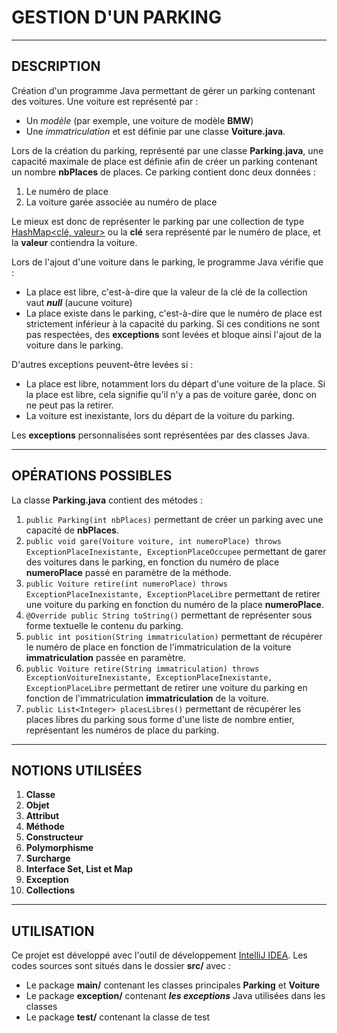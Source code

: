 # GESTION D'UN PARKING

-----------------------------------------------------------------------

## DESCRIPTION

Création d'un programme Java permettant de gérer un parking contenant des voitures. Une voiture est représenté par :
* Un _modèle_ (par exemple, une voiture de modèle **BMW**)
* Une _immatriculation_
et est définie par une classe **Voiture.java**.

Lors de la création du parking, représenté par une classe **Parking.java**, une capacité maximale de place est définie afin de créer un parking contenant un nombre **nbPlaces** de places.
Ce parking contient donc deux données :
1. Le numéro de place
2. La voiture garée associée au numéro de place

Le mieux est donc de représenter le parking par une collection de type [HashMap<clé, valeur>](https://openclassrooms.com/courses/java-et-les-collections/l-interface-map-k-v) ou la **clé** sera représenté par le numéro de place, et la **valeur** contiendra la voiture.

Lors de l'ajout d'une voiture dans le parking, le programme Java vérifie que :
* La place est libre, c'est-à-dire que la valeur de la clé de la collection vaut **_null_** (aucune voiture)
* La place existe dans le parking, c'est-à-dire que le numéro de place est strictement inférieur à la capacité du parking.
Si ces conditions ne sont pas respectées, des **exceptions** sont levées et bloque ainsi l'ajout de la voiture dans le parking.

D'autres exceptions peuvent-être levées si :
* La place est libre, notamment lors du départ d'une voiture de la place. Si la place est libre, cela signifie qu'il n'y a pas de voiture garée, donc on ne peut pas la retirer.
* La voiture est inexistante, lors du départ de la voiture du parking.

Les **exceptions** personnalisées sont représentées par des classes Java.

--------------------------------------------------------

## OPÉRATIONS POSSIBLES

La classe **Parking.java** contient des métodes :
1. `public Parking(int nbPlaces)` permettant de créer un parking avec une capacité de **nbPlaces**.
2. `public void gare(Voiture voiture, int numeroPlace) throws ExceptionPlaceInexistante, ExceptionPlaceOccupee` permettant de garer des voitures dans le parking, en fonction du numéro de place **numeroPlace** passé en paramètre de la méthode.
3. `public Voiture retire(int numeroPlace) throws ExceptionPlaceInexistante, ExceptionPlaceLibre` permettant de retirer une voiture du parking en fonction du numéro de la place **numeroPlace**.
4. `@Override
    public String toString()` permettant de représenter sous forme textuelle le contenu du parking.
5. `public int position(String immatriculation)` permettant de récupérer le numéro de place en fonction de l'immatriculation de la voiture **immatriculation** passée en paramètre.
6. `public Voiture retire(String immatriculation) throws ExceptionVoitureInexistante, ExceptionPlaceInexistante, ExceptionPlaceLibre` permettant de retirer une voiture du parking en fonction de l'immatriculation **immatriculation** de la voiture.
7. `public List<Integer> placesLibres()` permettant de récupérer les places libres du parking sous forme d'une liste de nombre entier, représentant les numéros de place du parking.

--------------------------------------------------------

## NOTIONS UTILISÉES

1. **Classe**
2. **Objet**
3. **Attribut**
4. **Méthode**
5. **Constructeur**
6. **Polymorphisme**
7. **Surcharge**
8. **Interface Set, List et Map**
9. **Exception**
10. **Collections**

--------------------------------------------------------

## UTILISATION

Ce projet est développé avec l'outil de développement [IntelliJ IDEA](https://www.jetbrains.com/idea/).
Les codes sources sont situés dans le dossier **src/** avec :
* Le package **main/** contenant les classes principales **Parking** et **Voiture**
* Le package **exception/** contenant **_les exceptions_** Java utilisées dans les classes
* Le package **test/** contenant la classe de test